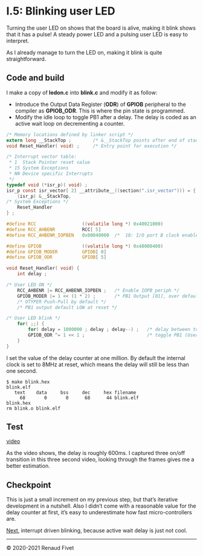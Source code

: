 # I.5: Blinking user LED

Turning the user LED on shows that the board is alive, making it blink
shows that it has a pulse! A steady power LED and a pulsing user LED is
easy to interpret.

As I already manage to turn the LED on, making it blink is quite
straightforward.

## Code and build

I make a copy of **ledon.c** into **blink.c** and modify it as follow:

- Introduce the Output Data Register (**ODR**) of **GPIOB** peripheral to the
compiler as **GPIOB_ODR**. This is where the pin state is programmed.
- Modify the idle loop to toggle PB1 after a delay. The delay is coded
as an active wait loop on decrementing a counter.

```c
/* Memory locations defined by linker script */
extern long __StackTop ;        /* &__StackTop points after end of stack */
void Reset_Handler( void) ;     /* Entry point for execution */

/* Interrupt vector table:
 * 1  Stack Pointer reset value
 * 15 System Exceptions
 * NN Device specific Interrupts
 */
typedef void (*isr_p)( void) ;
isr_p const isr_vector[ 2] __attribute__((section(".isr_vector"))) = {
    (isr_p) &__StackTop,
/* System Exceptions */
    Reset_Handler
} ;

#define RCC                 ((volatile long *) 0x40021000)
#define RCC_AHBENR          RCC[ 5]
#define RCC_AHBENR_IOPBEN   0x00040000  /*  18: I/O port B clock enable */

#define GPIOB               ((volatile long *) 0x48000400)
#define GPIOB_MODER         GPIOB[ 0]
#define GPIOB_ODR           GPIOB[ 5]

void Reset_Handler( void) {
    int delay ;

/* User LED ON */
    RCC_AHBENR |= RCC_AHBENR_IOPBEN ;   /* Enable IOPB periph */
    GPIOB_MODER |= 1 << (1 * 2) ;       /* PB1 Output [01], over default 00 */
    /* OTYPER Push-Pull by default */
    /* PB1 output default LOW at reset */

/* User LED blink */
    for( ;;) {
        for( delay = 1000000 ; delay ; delay--) ;   /* delay between toggling */
        GPIOB_ODR ^= 1 << 1 ;                       /* toggle PB1 (User LED) */
    }
}
```

I set the value of the delay counter at one million. By default the
internal clock is set to 8MHz at reset, which means the delay will still
be less than one second.

```
$ make blink.hex
blink.elf
   text    data     bss     dec     hex filename
     68       0       0      68      44 blink.elf
blink.hex
rm blink.o blink.elf
```

## Test

[video](https://warehouse.motd.org/wp-content/uploads/2020/11/Blink.mp4)

As the video shows, the delay is roughly 600ms. I captured three on/off
transition in this three second video, looking through the frames gives
me a better estimation.

## Checkpoint

This is just a small increment on my previous step, but that’s iterative
development in a nutshell. Also I didn’t come with a reasonable value
for the delay counter at first, it’s easy to underestimate how fast
micro-controllers are.

[Next](16_ledtick), interrupt driven blinking, because active wait delay
is just not cool.

___
© 2020-2021 Renaud Fivet
